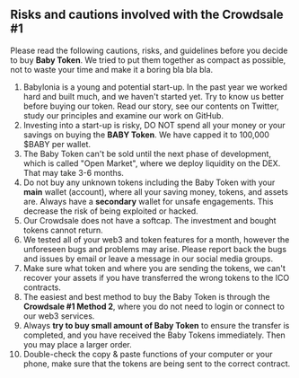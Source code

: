 ## Risks and cautions involved with the Crowdsale #1
Please read the following cautions, risks, and guidelines before you decide to buy **Baby Token**. We tried to put them together as compact as possible, not to waste your time and make it a boring bla bla bla.

 1. Babylonia is a young and potential start-up. In the past year we worked hard and built much, and we haven't started yet. Try to know us better before buying our token. Read our story, see our contents on Twitter, study our principles and examine our work on GitHub. 
 2. Investing into a start-up is risky, DO NOT spend all your money or your savings on buying the **BABY Token**. We have capped it to 100,000 $BABY per wallet.
 3. The Baby Token can't be sold until the next phase of development, which is called "Open Market", where we deploy liquidity on the DEX. That may take 3-6 months.
 4. Do not buy any unknown tokens including the Baby Token with your **main** wallet (account), where all your saving money, tokens, and assets are. Always have a **secondary** wallet for unsafe engagements. This decrease the risk of being exploited or hacked.
 5. Our Crowdsale does not have a softcap. The investment and bought tokens cannot return.
 6. We tested all of your web3 and token features for a month, however the unforeseen bugs and problems may arise. Please report back the bugs and issues by email or leave a message in our social media groups.
 7. Make sure what token and where you are sending the tokens, we can't recover your assets if you have transferred the wrong tokens to the ICO contracts.
 8. The easiest and best method to buy the Baby Token is through the **Crowdsale #1 Method 2**, where you do not need to login or connect to our web3 services.
 9. Always **try to buy small amount of Baby Token** to ensure the transfer is completed, and you have received the Baby Tokens immediately. Then you may place a larger order.
 10. Double-check the copy & paste functions of your computer or your phone, make sure that the tokens are being sent to the correct contract. 
